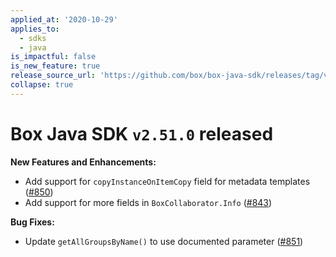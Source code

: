 ```yaml
---
applied_at: '2020-10-29'
applies_to:
  - sdks
  - java
is_impactful: false
is_new_feature: true
release_source_url: 'https://github.com/box/box-java-sdk/releases/tag/v2.51.0'
collapse: true
---
```


# Box Java SDK `v2.51.0` released

**New Features and Enhancements:**

- Add support for `copyInstanceOnItemCopy` field for metadata templates ([#850][1])
- Add support for more fields in `BoxCollaborator.Info` ([#843][2])

**Bug Fixes:**

- Update `getAllGroupsByName()` to use documented parameter ([#851][3])

[1]: https://github.com/box/box-java-sdk/pull/850

[2]: https://github.com/box/box-java-sdk/pull/843

[3]: https://github.com/box/box-java-sdk/pull/851
